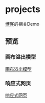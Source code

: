 # projects

[博客](https://doraeige.github.io/)的相关Demo

## 预览

### 画布溢出模型
[画布溢出模型](http://htmlpreview.github.io/?https://github.com/doraeige/tests/blob/master/off-canvas/pattern-off-canvas.html)

### 响应式网页
[响应式网页](http://htmlpreview.github.io/?https://github.com/doraeige/tests/blob/master/responsive/index.html)
